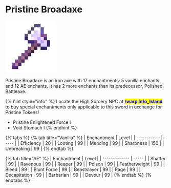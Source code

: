 # Pristine Broadaxe

![](<../../.gitbook/assets/Pristine Broadaxe.gif>)

Pristine Broadaxe is an iron axe with 17 enchantments: 5 vanilla enchants and 12 AE enchants. It has 2 more enchants than its predecessor, Polished Battleaxe.

{% hint style="info" %}
Locate the High Sorcery NPC at <mark style="color:blue;">**/warp Info\_Island**</mark> to buy special enchantments only applicable to this sword in exchange for Pristine Tokens!

* Pristine Enlightened Force I
* Void Stomach I
{% endhint %}

{% tabs %}
{% tab title="Vanilla" %}
| Enchantment | Level |
| ----------- | ----- |
| Efficiency  | 20    |
| Looting     | 99    |
| Mending     | 99    |
| Sharpness   | 150   |
| Unbreaking  | 99    |
{% endtab %}

{% tab title="AE" %}
| Enchantment   | Level |
| ------------- | ----- |
| Shatter       | 99    |
| Ravenous      | 99    |
| Reaper        | 99    |
| Poison        | 99    |
| Featherweight | 99    |
| Bleed         | 99    |
| Blunt Force   | 99    |
| Beastslayer   | 99    |
| Rage          | 99    |
| Decapitation  | 99    |
| Barbarian     | 99    |
| Devour        | 99    |
{% endtab %}
{% endtabs %}
